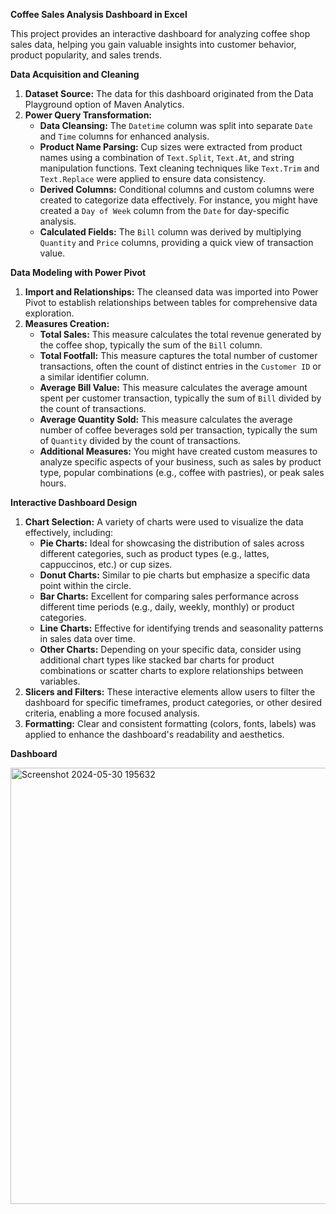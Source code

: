 **Coffee Sales Analysis Dashboard in Excel**

This project provides an interactive dashboard for analyzing coffee shop sales data, helping you gain valuable insights into customer behavior, product popularity, and sales trends.

**Data Acquisition and Cleaning**

1. **Dataset Source:** The data for this dashboard originated from the Data Playground option of Maven Analytics.
2. **Power Query Transformation:**
   - **Data Cleansing:** The `Datetime` column was split into separate `Date` and `Time` columns for enhanced analysis.
   - **Product Name Parsing:** Cup sizes were extracted from product names using a combination of `Text.Split`, `Text.At`, and string manipulation functions. Text cleaning techniques like `Text.Trim` and `Text.Replace` were applied to ensure data consistency.
   - **Derived Columns:** Conditional columns and custom columns were created to categorize data effectively. For instance, you might have created a `Day of Week` column from the `Date` for day-specific analysis.
   - **Calculated Fields:** The `Bill` column was derived by multiplying `Quantity` and `Price` columns, providing a quick view of transaction value.

**Data Modeling with Power Pivot**

1. **Import and Relationships:** The cleansed data was imported into Power Pivot to establish relationships between tables for comprehensive data exploration.
2. **Measures Creation:**
   - **Total Sales:** This measure calculates the total revenue generated by the coffee shop, typically the sum of the `Bill` column.
   - **Total Footfall:** This measure captures the total number of customer transactions, often the count of distinct entries in the `Customer ID` or a similar identifier column.
   - **Average Bill Value:** This measure calculates the average amount spent per customer transaction, typically the sum of `Bill` divided by the count of transactions.
   - **Average Quantity Sold:** This measure calculates the average number of coffee beverages sold per transaction, typically the sum of `Quantity` divided by the count of transactions.
   - **Additional Measures:** You might have created custom measures to analyze specific aspects of your business, such as sales by product type, popular combinations (e.g., coffee with pastries), or peak sales hours.

**Interactive Dashboard Design**

1. **Chart Selection:** A variety of charts were used to visualize the data effectively, including:
   - **Pie Charts:** Ideal for showcasing the distribution of sales across different categories, such as product types (e.g., lattes, cappuccinos, etc.) or cup sizes.
   - **Donut Charts:** Similar to pie charts but emphasize a specific data point within the circle.
   - **Bar Charts:** Excellent for comparing sales performance across different time periods (e.g., daily, weekly, monthly) or product categories.
   - **Line Charts:** Effective for identifying trends and seasonality patterns in sales data over time.
   - **Other Charts:** Depending on your specific data, consider using additional chart types like stacked bar charts for product combinations or scatter charts to explore relationships between variables.
2. **Slicers and Filters:** These interactive elements allow users to filter the dashboard for specific timeframes, product categories, or other desired criteria, enabling a more focused analysis.
3. **Formatting:** Clear and consistent formatting (colors, fonts, labels) was applied to enhance the dashboard's readability and aesthetics.

**Dashboard**

<img width="698" alt="Screenshot 2024-05-30 195632" src="https://github.com/rahulbytes/Coffee-Sales-Excel-Dashboard/assets/142666454/a3661a33-eff0-4643-a164-fd8ac58f4b59">

